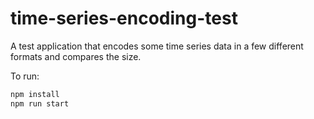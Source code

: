 # time-series-encoding-test

A test application that encodes some time series data in a few different formats and compares the size.

To run:

```sh
npm install
npm run start
```
